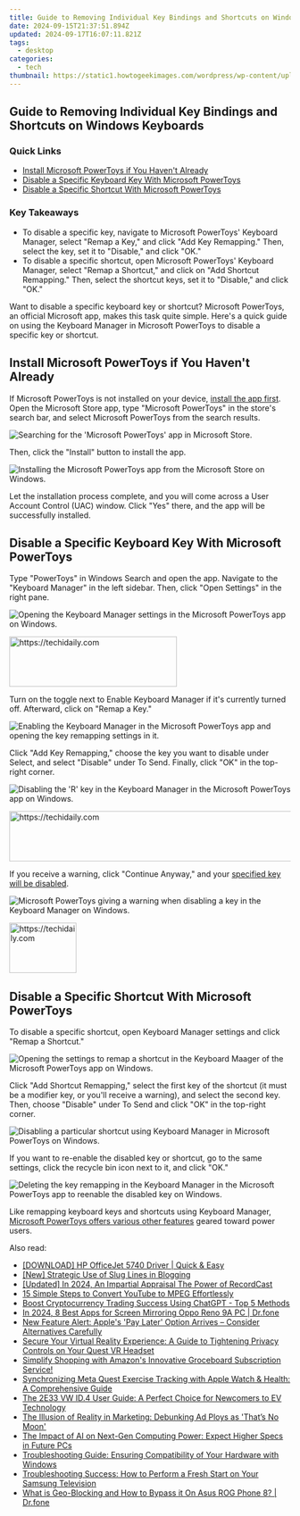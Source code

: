 ```yaml
---
title: Guide to Removing Individual Key Bindings and Shortcuts on Windows Keyboards
date: 2024-09-15T21:37:51.894Z
updated: 2024-09-17T16:07:11.821Z
tags:
  - desktop
categories:
  - tech
thumbnail: https://static1.howtogeekimages.com/wordpress/wp-content/uploads/2023/10/52624952311_d6d8d6f8f7_o.jpg
---
```


## Guide to Removing Individual Key Bindings and Shortcuts on Windows Keyboards

### Quick Links

* [Install Microsoft PowerToys if You Haven't Already](https://tech-hub.techidaily.com/the-ultimate-resource-all-inclusive-openai-information-compendium/)
* [Disable a Specific Keyboard Key With Microsoft PowerToys](https://buynow-reviews.techidaily.com/the-ultimate-showdown-alexa-against-google-assistant-for-personalized-user-experience/)
* [Disable a Specific Shortcut With Microsoft PowerToys](https://instagram-clips.techidaily.com/adding-beats-to-your-instagram-media-a-step-by-step-guide-for-2024/)

### Key Takeaways

* To disable a specific key, navigate to Microsoft PowerToys' Keyboard Manager, select "Remap a Key," and click "Add Key Remapping." Then, select the key, set it to "Disable," and click "OK."
* To disable a specific shortcut, open Microsoft PowerToys' Keyboard Manager, select "Remap a Shortcut," and click on "Add Shortcut Remapping." Then, select the shortcut keys, set it to "Disable," and click "OK."

 Want to disable a specific keyboard key or shortcut? Microsoft PowerToys, an official Microsoft app, makes this task quite simple. Here's a quick guide on using the Keyboard Manager in Microsoft PowerToys to disable a specific key or shortcut.

##  Install Microsoft PowerToys if You Haven't Already

 If Microsoft PowerToys is not installed on your device, [install the app first](https://on-screen-recording.techidaily.com/new-elevate-meeting-experience-with-zooms-camera-snaps/). Open the Microsoft Store app, type "Microsoft PowerToys" in the store's search bar, and select Microsoft PowerToys from the search results.

![Searching for the 'Microsoft PowerToys' app in Microsoft Store.](https://static1.howtogeekimages.com/wordpress/wp-content/uploads/2023/12/1-searching-for-the-microsoft-powertoys-app-in-microsoft-store.jpg) 

 Then, click the "Install" button to install the app.

![Installing the Microsoft PowerToys app from the Microsoft Store on Windows.](https://static1.howtogeekimages.com/wordpress/wp-content/uploads/2024/01/1-installing-the-microsoft-powertoys-app-from-the-microsoft-store-on-windows.jpg) 

 Let the installation process complete, and you will come across a User Account Control (UAC) window. Click "Yes" there, and the app will be successfully installed.

##  Disable a Specific Keyboard Key With Microsoft PowerToys

 Type "PowerToys" in Windows Search and open the app. Navigate to the "Keyboard Manager" in the left sidebar. Then, click "Open Settings" in the right pane.

![Opening the Keyboard Manager settings in the Microsoft PowerToys app on Windows.](https://static1.howtogeekimages.com/wordpress/wp-content/uploads/2023/12/2-opening-the-keyboard-manager-settings-in-the-microsoft-powertoys-app-on-windows.jpg) 

<!-- affiliate ads begin -->
<a href="https://aligracehair.sjv.io/c/5597632/2080342/19272" target="_top" id="2080342">
  <img src="//a.impactradius-go.com/display-ad/19272-2080342" border="0" alt="https://techidaily.com" width="300" height="90"/>
</a>
<img height="0" width="0" src="https://aligracehair.sjv.io/i/5597632/2080342/19272" style="position:absolute;visibility:hidden;" border="0" />
<!-- affiliate ads end -->

 Turn on the toggle next to Enable Keyboard Manager if it's currently turned off. Afterward, click on "Remap a Key."

![Enabling the Keyboard Manager in the Microsoft PowerToys app and opening the key remapping settings in it.](https://static1.howtogeekimages.com/wordpress/wp-content/uploads/2023/12/3-enabling-the-keyboard-manager-in-the-microsoft-powertoys-app-and-opening-the-key-remapping-settings-in-it.jpg) 

 Click "Add Key Remapping," choose the key you want to disable under Select, and select "Disable" under To Send. Finally, click "OK" in the top-right corner.

![Disabling the 'R' key in the Keyboard Manager in the Microsoft PowerToys app on Windows.](https://static1.howtogeekimages.com/wordpress/wp-content/uploads/2023/12/4-disabling-the-r-key-in-the-keyboard-manager-in-the-microsoft-powertoys-app-on-windows.jpg) 

<!-- affiliate ads begin -->
<a href="https://aligracehair.sjv.io/c/5597632/1868590/19272" target="_top" id="1868590">
  <img src="//a.impactradius-go.com/display-ad/19272-1868590" border="0" alt="https://techidaily.com" width="728" height="90"/>
</a>
<img height="0" width="0" src="https://aligracehair.sjv.io/i/5597632/1868590/19272" style="position:absolute;visibility:hidden;" border="0" />
<!-- affiliate ads end -->

 If you receive a warning, click "Continue Anyway," and your [specified key will be disabled](https://instagram-videos.techidaily.com/unlocking-igtvs-potential-5-ways-to-surge-follower-count/).

![Microsoft PowerToys giving a warning when disabling a key in the Keyboard Manager on Windows.](https://static1.howtogeekimages.com/wordpress/wp-content/uploads/2023/12/5-microsoft-powertoys-giving-a-warning-when-disabling-a-key-in-the-keyboard-manager-on-windows.jpg) 

<!-- affiliate ads begin -->
<a href="https://aligracehair.sjv.io/c/5597632/2135349/19272" target="_top" id="2135349">
  <img src="//a.impactradius-go.com/display-ad/19272-2135349" border="0" alt="https://techidaily.com" width="120" height="90"/>
</a>
<img height="0" width="0" src="https://aligracehair.sjv.io/i/5597632/2135349/19272" style="position:absolute;visibility:hidden;" border="0" />
<!-- affiliate ads end -->

##  Disable a Specific Shortcut With Microsoft PowerToys

 To disable a specific shortcut, open Keyboard Manager settings and click "Remap a Shortcut."

![Opening the settings to remap a shortcut in the Keyboard Maager of the Microsoft PowerToys app on Windows.](https://static1.howtogeekimages.com/wordpress/wp-content/uploads/2023/12/6-opening-the-settings-to-remap-a-shortcut-in-the-keyboard-maager-of-the-microsoft-powertoys-app-on-windows.jpg) 

 Click "Add Shortcut Remapping," select the first key of the shortcut (it must be a modifier key, or you'll receive a warning), and select the second key. Then, choose "Disable" under To Send and click "OK" in the top-right corner.

![Disabling a particular shortcut using Keyboard Manager in Microsoft PowerToys on Windows.](https://static1.howtogeekimages.com/wordpress/wp-content/uploads/2023/12/7-disabling-a-particular-shortcut-using-keyboard-manager-in-microsoft-powertoys-on-windows.jpg) 

 If you want to re-enable the disabled key or shortcut, go to the same settings, click the recycle bin icon next to it, and click "OK."

![Deleting the key remapping in the Keyboard Manager in the Microsoft PowerToys app to reenable the disabled key on Windows.](https://static1.howtogeekimages.com/wordpress/wp-content/uploads/2023/12/8-deleting-the-key-remapping-in-the-keyboard-manager-in-the-microsoft-powertoys-app-to-reenable-the-disabled-key-on-windows.jpg) 

 Like remapping keyboard keys and shortcuts using Keyboard Manager, [Microsoft PowerToys offers various other features](https://facebook-video-footage.techidaily.com/updated-2024-approved-auto-play-youtube-iphoneandroid-no-notification/) geared toward power users.

<ins class="adsbygoogle"
     style="display:block"
     data-ad-format="autorelaxed"
     data-ad-client="ca-pub-7571918770474297"
     data-ad-slot="1223367746"></ins>

<ins class="adsbygoogle"
     style="display:block"
     data-ad-client="ca-pub-7571918770474297"
     data-ad-slot="8358498916"
     data-ad-format="auto"
     data-full-width-responsive="true"></ins>

<span class="atpl-alsoreadstyle">Also read:</span>
<div><ul>
<li><a href="https://hardware-help.techidaily.com/download-hp-officejet-5740-driver-quick-and-easy/"><u>[DOWNLOAD] HP OfficeJet 5740 Driver | Quick & Easy</u></a></li>
<li><a href="https://some-approaches.techidaily.com/new-strategic-use-of-slug-lines-in-blogging/"><u>[New] Strategic Use of Slug Lines in Blogging</u></a></li>
<li><a href="https://screen-video-capture.techidaily.com/updated-in-2024-an-impartial-appraisal-the-power-of-recordcast/"><u>[Updated] In 2024, An Impartial Appraisal The Power of RecordCast</u></a></li>
<li><a href="https://extra-information.techidaily.com/15-simple-steps-to-convert-youtube-to-mpeg-effortlessly/"><u>15 Simple Steps to Convert YouTube to MPEG Effortlessly</u></a></li>
<li><a href="https://tech-hub.techidaily.com/boost-cryptocurrency-trading-success-using-chatgpt-top-5-methods/"><u>Boost Cryptocurrency Trading Success Using ChatGPT - Top 5 Methods</u></a></li>
<li><a href="https://screen-mirror.techidaily.com/in-2024-8-best-apps-for-screen-mirroring-oppo-reno-9a-pc-drfone-by-drfone-android/"><u>In 2024, 8 Best Apps for Screen Mirroring Oppo Reno 9A PC | Dr.fone</u></a></li>
<li><a href="https://some-skills.techidaily.com/new-feature-alert-apples-pay-later-option-arrives-consider-alternatives-carefully/"><u>New Feature Alert: Apple's 'Pay Later' Option Arrives – Consider Alternatives Carefully</u></a></li>
<li><a href="https://some-skills.techidaily.com/secure-your-virtual-reality-experience-a-guide-to-tightening-privacy-controls-on-your-quest-vr-headset/"><u>Secure Your Virtual Reality Experience: A Guide to Tightening Privacy Controls on Your Quest VR Headset</u></a></li>
<li><a href="https://some-skills.techidaily.com/simplify-shopping-with-amazons-innovative-groceboard-subscription-service/"><u>Simplify Shopping with Amazon's Innovative Groceboard Subscription Service!</u></a></li>
<li><a href="https://some-skills.techidaily.com/synchronizing-meta-quest-exercise-tracking-with-apple-watch-and-health-a-comprehensive-guide/"><u>Synchronizing Meta Quest Exercise Tracking with Apple Watch & Health: A Comprehensive Guide</u></a></li>
<li><a href="https://some-skills.techidaily.com/the-2e33-vw-id4-user-guide-a-perfect-choice-for-newcomers-to-ev-technology/"><u>The 2E33 VW ID.4 User Guide: A Perfect Choice for Newcomers to EV Technology</u></a></li>
<li><a href="https://some-skills.techidaily.com/the-illusion-of-reality-in-marketing-debunking-ad-ploys-as-thats-no-moon/"><u>The Illusion of Reality in Marketing: Debunking Ad Ploys as 'That’s No Moon'</u></a></li>
<li><a href="https://some-skills.techidaily.com/the-impact-of-ai-on-next-gen-computing-power-expect-higher-specs-in-future-pcs/"><u>The Impact of AI on Next-Gen Computing Power: Expect Higher Specs in Future PCs</u></a></li>
<li><a href="https://win-howtos.techidaily.com/troubleshooting-guide-ensuring-compatibility-of-your-hardware-with-windows/"><u>Troubleshooting Guide: Ensuring Compatibility of Your Hardware with Windows</u></a></li>
<li><a href="https://tech-renaissance.techidaily.com/troubleshooting-success-how-to-perform-a-fresh-start-on-your-samsung-television/"><u>Troubleshooting Success: How to Perform a Fresh Start on Your Samsung Television</u></a></li>
<li><a href="https://fake-location.techidaily.com/what-is-geo-blocking-and-how-to-bypass-it-on-asus-rog-phone-8-drfone-by-drfone-virtual-android/"><u>What is Geo-Blocking and How to Bypass it On Asus ROG Phone 8? | Dr.fone</u></a></li>
</ul></div>

